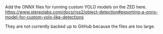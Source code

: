 Add the ONNX files for running custom YOLO models on the ZED here.
https://www.stereolabs.com/docs/ros2/object-detection#exporting-a-onnx-model-for-custom-yolo-like-detections

They are not currently backed up to GitHub because the files are too large.